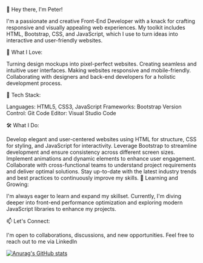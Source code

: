 👋 Hey there, I'm Peter!

I'm a passionate and creative Front-End Developer with a knack for crafting responsive and visually appealing web experiences. My toolkit includes HTML, Bootstrap, CSS, and JavaScript, which I use to turn ideas into interactive and user-friendly websites.

🚀 What I Love:

Turning design mockups into pixel-perfect websites.
Creating seamless and intuitive user interfaces.
Making websites responsive and mobile-friendly.
Collaborating with designers and back-end developers for a holistic development process.

💼 Tech Stack:

Languages: HTML5, CSS3, JavaScript
Frameworks: Bootstrap
Version Control: Git
Code Editor: Visual Studio Code

🛠️ What I Do:

Develop elegant and user-centered websites using HTML for structure, CSS for styling, and JavaScript for interactivity.
Leverage Bootstrap to streamline development and ensure consistency across different screen sizes.
Implement animations and dynamic elements to enhance user engagement.
Collaborate with cross-functional teams to understand project requirements and deliver optimal solutions.
Stay up-to-date with the latest industry trends and best practices to continuously improve my skills.
🌱 Learning and Growing:

I'm always eager to learn and expand my skillset. Currently, I'm diving deeper into front-end performance optimization and exploring modern JavaScript libraries to enhance my projects.

📫 Let's Connect:

I'm open to collaborations, discussions, and new opportunities. Feel free to reach out to me via LinkedIn

[![Anurag's GitHub stats](https://github-readme-stats.vercel.app/api?username=chuchu2005)](https://github.com/anuraghazra/github-readme-stats)

